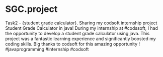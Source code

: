 # SGC.project
Task2 - {student grade calculator}.
Sharing my codsoft internship project Student Grade Calculator in java!
During my internship at #codssoft, I had the opportunity to develop a student grade calculator using java. This project was a fantastic learning experience and significantly 
boosted my coding skills. Big thanks to codsoft for this amazing opportunity !
#javaprogramming  #internship  #codsoft
